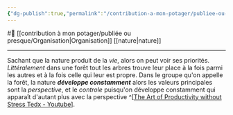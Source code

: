 ```yaml
---
{"dg-publish":true,"permalink":"/contribution-a-mon-potager/publiee-ou-presque/valeurs-de-l-organisation-de-la-nature-sont-la-perspective-et-le-controle/"}
---
```


#🌲  [[contribution à mon potager/publiée ou presque/Organisation\|Organisation]] [[nature\|nature]]

---
Sachant que la nature produit de la *vie*, alors on peut voir ses priorités. 
*Littéralement* dans une forêt tout les arbres trouve leur place à la fois parmi les autres et à la fois celle qui leur est propre.
Dans le groupe qu'on appelle la forêt, la nature ***développe constamment*** alors les valeurs principales sont la *perspective*, et le *controle* puisqu'on développe constamment qui apparaît d'autant plus avec la perspective  ^[[The Art of Productivity without Stress Tedx - Youtube](https://youtu.be/CHxhjDPKfbY)].